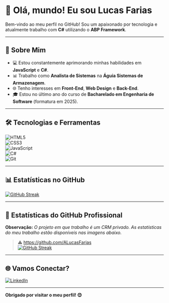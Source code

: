 # 👋 Olá, mundo! Eu sou Lucas Farias  

Bem-vindo ao meu perfil no GitHub! Sou um apaixonado por tecnologia e atualmente trabalho com **C#** utilizando o **ABP Framework**.

---

## 🚀 Sobre Mim  
- 💻 Estou constantemente aprimorando minhas habilidades em **JavaScript** e **C#**.  
- 📊 Trabalho como **Analista de Sistemas** na **Águia Sistemas de Armazenagem**.  
- 🌐 Tenho interesses em **Front-End**, **Web Design** e **Back-End**.  
- 🎓 Estou no último ano do curso de **Bacharelado em Engenharia de Software** (formatura em 2025).  

---

## 🛠️ Tecnologias e Ferramentas  
![HTML5](https://img.shields.io/badge/HTML5-E34F26?style=for-the-badge&logo=html5&logoColor=white)  
![CSS3](https://img.shields.io/badge/CSS3-1572B6?style=for-the-badge&logo=css3&logoColor=white)  
![JavaScript](https://img.shields.io/badge/JavaScript-F7DF1E?style=for-the-badge&logo=javascript&logoColor=black)  
![C#](https://img.shields.io/badge/C%23-239120?style=for-the-badge&logo=csharp&logoColor=white)  
![Git](https://img.shields.io/badge/Git-F05032?style=for-the-badge&logo=git&logoColor=white)  

---

## 📊 Estatísticas no GitHub  

[![GitHub Streak](https://streak-stats.demolab.com/?user=LucasFarias-a&theme=hacker&background=000&border=black&dates=)](https://git.io/streak-stats)

---

## 🏢 Estatísticas do GitHub Profissional  
**Observação:** *O projeto em que trabalho é um CRM privado. As estatísticas do meu trabalho estão disponíveis nas imagens abaixo.*  

> ⚠️ https://github.com/ALucasFarias </br>
[![GitHub Streak](https://streak-stats.demolab.com/?user=ALucasFarias&theme=hacker&background=000&border=black&dates=)](https://git.io/streak-stats)

---

## 🌐 Vamos Conectar?  

[![LinkedIn](https://img.shields.io/badge/LinkedIn-0077B5?style=for-the-badge&logo=linkedin&logoColor=white)](https://www.linkedin.com/in/lucas-farias-839b7816b/)  

---

**Obrigado por visitar o meu perfil! 😊**  
